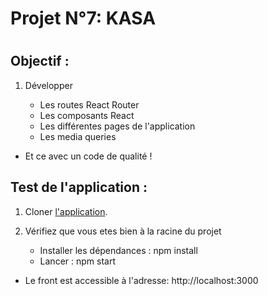 <h1>Projet N°7: KASA <h1>

<h2>Objectif :</h2>

1. Développer

    - Les routes React Router
    - Les composants React
    - Les différentes pages de l'application
    - Les media queries
    
- Et ce avec un code de qualité !

<h2>Test de l'application :</h2>

1. Cloner <a href='https://github.com/ISANKOI/MartinJeremy_7_03102022'>l'application</a>.

2. Vérifiez que vous etes bien à la racine du projet
    - Installer les dépendances : npm install
    - Lancer : npm start

- Le front est accessible à l'adresse: http://localhost:3000
